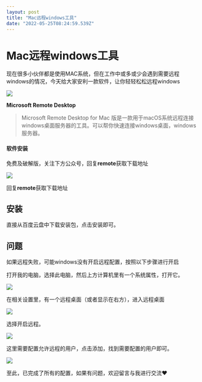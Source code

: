 ```yaml
---
layout: post
title: "Mac远程windows工具"
date: "2022-05-25T08:24:59.539Z"
---
```

Mac远程windows工具
==============

现在很多小伙伴都是使用MAC系统，但在工作中或多或少会遇到需要远程windows的情况，今天给大家安利一款软件，让你轻轻松松远程windows

![](https://www.zoey.cloud/blog/tp/article/67d11632-cbe6-42e9-9594-71712018023f.jpeg)

**Microsoft Remote Desktop**

> Microsoft Remote Desktop for Mac 版是一款用于macOS系统远程连接windows桌面服务器的工具。可以帮你快速连接windows桌面，windows服务器。

#### 软件安装

免费及破解版，关注下方公众号，回复**remote**获取下载地址

![](https://www.zoey.cloud/blog/tp/article/8faf4e26-00b3-47e4-8ade-12c622d50414.jpeg)

回复**remote**获取下载地址

安装
--

直接从百度云盘中下载安装包，点击安装即可。

问题
--

如果远程失败，可能windows没有开启远程配置，按照以下步骤进行开启

打开我的电脑，选择此电脑，然后上方计算机里有一个系统属性，打开它。

![](https://www.zoey.cloud/blog/tp/article/354ba1ac-de73-4333-8697-408a7e5f057b.png)

在相关设置里，有一个远程桌面（或者显示在右方），进入远程桌面

![](https://www.zoey.cloud/blog/tp/article/9b530e70-bebb-4d50-8e40-5df4b55b0741.png)

选择开启远程。

![](https://www.zoey.cloud/blog/tp/article/b971c052-fba8-4029-abe3-5a2c01b8bdfa.png)

这里需要配置允许远程的用户，点击添加，找到需要配置的用户即可。

![](https://www.zoey.cloud/blog/tp/article/8a18a563-5036-4195-a781-57d0f620f64f.png)

至此，已完成了所有的配置，如果有问题，欢迎留言与我进行交流❤️